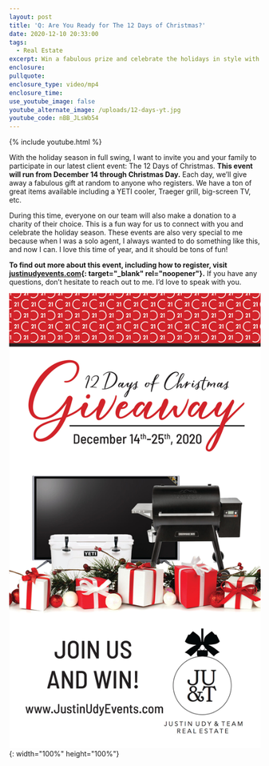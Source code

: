 ```yaml
---
layout: post
title: 'Q: Are You Ready for The 12 Days of Christmas?'
date: 2020-12-10 20:33:00
tags:
  - Real Estate
excerpt: Win a fabulous prize and celebrate the holidays in style with us!
enclosure:
pullquote:
enclosure_type: video/mp4
enclosure_time:
use_youtube_image: false
youtube_alternate_image: /uploads/12-days-yt.jpg
youtube_code: nBB_JLsWb54
---
```


{% include youtube.html %}

With the holiday season in full swing, I want to invite you and your family to participate in our latest client event: The 12 Days of Christmas. **This event will run from December 14 through Christmas Day.** Each day, we’ll give away a fabulous gift at random to anyone who registers. We have a ton of great items available including a YETI cooler, Traeger grill, big-screen TV, etc.&nbsp;

During this time, everyone on our team will also make a donation to a charity of their choice. This is a fun way for us to connect with you and celebrate the holiday season. These events are also very special to me because when I was a solo agent, I always wanted to do something like this, and now I can. I love this time of year, and it should be tons of fun\!

**To find out more about this event, including how to register, visit [justinudyevents.com](https://docs.google.com/forms/d/e/1FAIpQLSetLDGR-tGyOnIdoXV5k3gwEt1_lunO3nWpuFiJrpfbmi9NCQ/viewform){: target="_blank" rel="noopener"}.** If you have any questions, don’t hesitate to reach out to me. I’d love to speak with you.

![](/uploads/unnamed.jpg){: width="100%" height="100%"}
